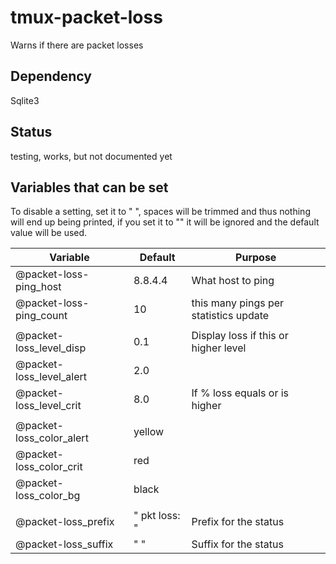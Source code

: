 # tmux-packet-loss

Warns if there are packet losses

## Dependency

Sqlite3

## Status

testing, works, but not documented yet

## Variables that can be set

To disable a setting, set it to " ", spaces will be trimmed and thus nothing will end up being printed, if you set it to "" it will be ignored and the default value will be used.

| Variable                 | Default       | Purpose                               |
| ------------------------ | ------------- | ------------------------------------- |
| @packet-loss-ping_host   | 8.8.4.4       | What host to ping                     |
| @packet-loss-ping_count  | 10            | this many pings per statistics update |
|                          |               |
| @packet-loss_level_disp  | 0.1           | Display loss if this or higher level  |
| @packet-loss_level_alert | 2.0           |
| @packet-loss_level_crit  | 8.0           | If % loss equals or is higher         |
|                          |               |
| @packet-loss_color_alert | yellow        |
| @packet-loss_color_crit  | red           |
| @packet-loss_color_bg    | black         |
|                          |               |
| @packet-loss_prefix      | " pkt loss: " | Prefix for the status                 |
| @packet-loss_suffix      | " "           | Suffix for the status                 |
